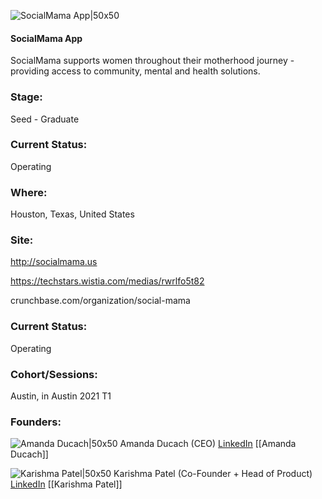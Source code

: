 

![SocialMama App|50x50](https://apimg.techstars.com/connect/images/image_files/5ff4b51949b4e0607e000044/original/socialmama.jpg)

#### SocialMama App
SocialMama supports women throughout their motherhood journey - providing access to community, mental and health solutions.

### Stage: 
Seed - Graduate 

### Current Status: 
Operating

### Where:
Houston, Texas, United States

### Site:
http://socialmama.us

https://techstars.wistia.com/medias/rwrlfo5t82

crunchbase.com/organization/social-mama

### Current Status: 
Operating

### Cohort/Sessions: 
Austin, in Austin 2021 T1

### Founders: 

![Amanda Ducach|50x50](https://apimg.techstars.com/connect/images/image_files/5fd3bf8a49b4e00008000020/original/AMANDA_INNO_photo.png) Amanda Ducach (CEO) [LinkedIn](https://linkedin.com/in/amanda-ducach) [[Amanda Ducach]]

![Karishma Patel|50x50](https://apimg.techstars.com/connect/images/image_files/5ff5f92bb9541a6087000041/original/IMG_9628_2.jpg) Karishma Patel (Co-Founder + Head of Product) [LinkedIn](https://linkedin.com/in/karishma-patel-abb4aa57) [[Karishma Patel]]


